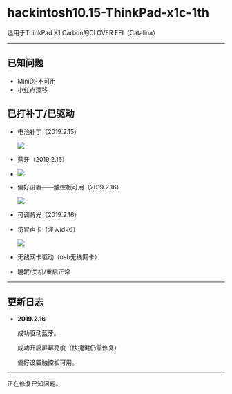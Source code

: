 # hackintosh10.15-ThinkPad-x1c-1th
 适用于ThinkPad X1 Carbon的CLOVER EFI（Catalina）



---



## 已知问题



- MiniDP不可用
- 小红点漂移





## 已打补丁/已驱动



- 电池补丁（2019.2.15）

  ![](https://cdn.jsdelivr.net/gh/Sakitami/Figurebed/img/battery.webp)

- 蓝牙（2019.2.16）

- ![](https://cdn.jsdelivr.net/gh/Sakitami/Figurebed/img/bluetooth.webp)

- 偏好设置——触控板可用（2019.2.16）

  ![](https://cdn.jsdelivr.net/gh/Sakitami/Figurebed/img/clickboard.png)

- 可调背光（2019.2.16）

- 仿冒声卡（注入id=6）

  ![](https://cdn.jsdelivr.net/gh/Sakitami/Figurebed/img/alc269.webp)

- 无线网卡驱动（usb无线网卡）

- 睡眠/关机/重启正常





---



## 更新日志



- **2019.2.16**

  成功驱动蓝牙。

  成功开启屏幕亮度（快捷键仍需修复）

  偏好设置触控板可用。

  

---



正在修复已知问题。

## 